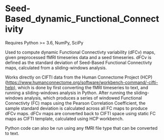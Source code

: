 # Seed-Based_dynamic_Functional_Connectivity

Requires Python >= 3.6, NumPy, SciPy

Used to compute dynamic Functional Connectivty variability (dFCv) maps, given preprocessed fMRI timeseries data and a seed timeseries. dFCv is defined
as the standard deviation of Seed-Based Functional Connectivty maps, calculated from a sliding-windows analysis.

Works directly on CIFTI data from the Human Connectome Project (HCP)(https://www.humanconnectome.org/software/workbench-command/-cifti-help), 
which is done by first converting the fMRI timeseries to text, and running a sliding-windows analysis in Python. After running the sliding-windows
analysis, which produces a series of windowed Functional Connectivty (FC) maps using the Pearson Correlation Coefficient, the sample standard 
deviation is calculated across all FC maps to produce dFCv maps. dFCv maps are converted back to CIFTI space using static FC maps as CIFTI template,
calculated using HCP workbench.

Python code can also be run using any fMRI file type that can be converted to text.
